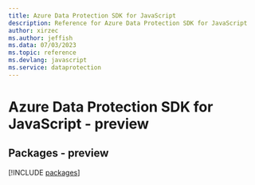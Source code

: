 ```yaml
---
title: Azure Data Protection SDK for JavaScript
description: Reference for Azure Data Protection SDK for JavaScript
author: xirzec
ms.author: jeffish
ms.data: 07/03/2023
ms.topic: reference
ms.devlang: javascript
ms.service: dataprotection
---
```

# Azure Data Protection SDK for JavaScript - preview
## Packages - preview
[!INCLUDE [packages](data-protection-index.md)]